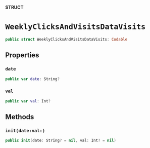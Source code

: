 **STRUCT**

# `WeeklyClicksAndVisitsDataVisits`

```swift
public struct WeeklyClicksAndVisitsDataVisits: Codable
```

## Properties
### `date`

```swift
public var date: String?
```

### `val`

```swift
public var val: Int?
```

## Methods
### `init(date:val:)`

```swift
public init(date: String? = nil, val: Int? = nil)
```
